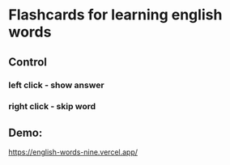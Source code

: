 # Flashcards for learning english words


## Control
### left click - show answer
### right click - skip word


## Demo:
https://english-words-nine.vercel.app/
